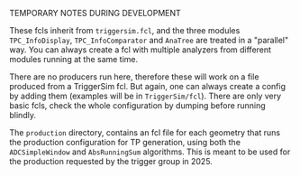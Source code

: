 TEMPORARY NOTES DURING DEVELOPMENT

These fcls inherit from `triggersim.fcl`, and the three modules `TPC_InfoDisplay`, `TPC_InfoComparator` and `AnaTree` are treated in a "parallel" way.
You can always create a fcl with multiple analyzers from different modules running at the same time.

There are no producers run here, therefore these will work on a file produced from a TriggerSim fcl.
But again, one can always create a config by adding them (examples will be in `TriggerSim/fcl`).
There are only very basic fcls, check the whole configuration by dumping before running blindly.

The `production` directory, contains an fcl file for each geometry that runs
the production configuration for TP generation, using both the
`ADCSimpleWindow` and `AbsRunningSum` algorithms. This is meant to be used for
the production requested by the trigger group in 2025.

